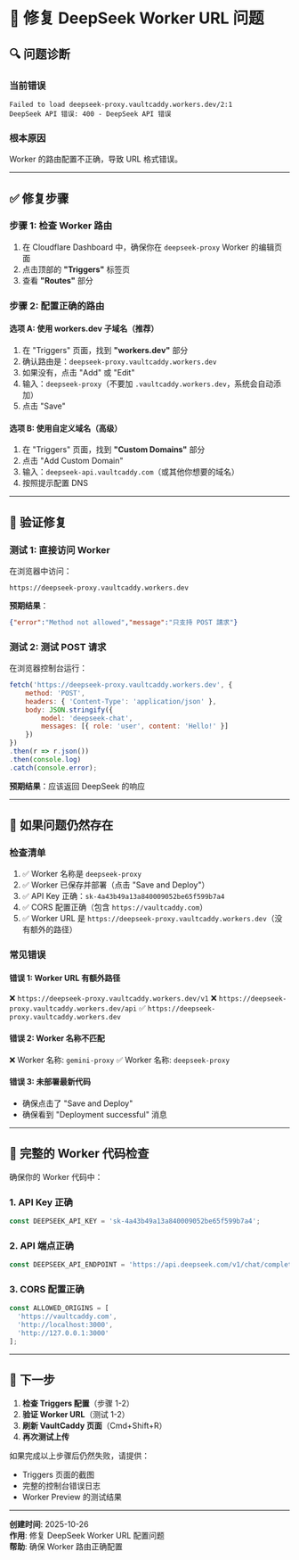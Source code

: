 # 🔧 修复 DeepSeek Worker URL 问题

## 🔍 问题诊断

### 当前错误
```
Failed to load deepseek-proxy.vaultcaddy.workers.dev/2:1
DeepSeek API 错误: 400 - DeepSeek API 错误
```

### 根本原因
Worker 的路由配置不正确，导致 URL 格式错误。

---

## ✅ 修复步骤

### 步骤 1: 检查 Worker 路由

1. 在 Cloudflare Dashboard 中，确保你在 `deepseek-proxy` Worker 的编辑页面
2. 点击顶部的 **"Triggers"** 标签页
3. 查看 **"Routes"** 部分

### 步骤 2: 配置正确的路由

#### 选项 A: 使用 workers.dev 子域名（推荐）

1. 在 "Triggers" 页面，找到 **"workers.dev"** 部分
2. 确认路由是：`deepseek-proxy.vaultcaddy.workers.dev`
3. 如果没有，点击 "Add" 或 "Edit"
4. 输入：`deepseek-proxy`（不要加 `.vaultcaddy.workers.dev`，系统会自动添加）
5. 点击 "Save"

#### 选项 B: 使用自定义域名（高级）

1. 在 "Triggers" 页面，找到 **"Custom Domains"** 部分
2. 点击 "Add Custom Domain"
3. 输入：`deepseek-api.vaultcaddy.com`（或其他你想要的域名）
4. 按照提示配置 DNS

---

## 🧪 验证修复

### 测试 1: 直接访问 Worker

在浏览器中访问：
```
https://deepseek-proxy.vaultcaddy.workers.dev
```

**预期结果**：
```json
{"error":"Method not allowed","message":"只支持 POST 請求"}
```

### 测试 2: 测试 POST 请求

在浏览器控制台运行：
```javascript
fetch('https://deepseek-proxy.vaultcaddy.workers.dev', {
    method: 'POST',
    headers: { 'Content-Type': 'application/json' },
    body: JSON.stringify({
        model: 'deepseek-chat',
        messages: [{ role: 'user', content: 'Hello!' }]
    })
})
.then(r => r.json())
.then(console.log)
.catch(console.error);
```

**预期结果**：应该返回 DeepSeek 的响应

---

## 🔄 如果问题仍然存在

### 检查清单

1. ✅ Worker 名称是 `deepseek-proxy`
2. ✅ Worker 已保存并部署（点击 "Save and Deploy"）
3. ✅ API Key 正确：`sk-4a43b49a13a840009052be65f599b7a4`
4. ✅ CORS 配置正确（包含 `https://vaultcaddy.com`）
5. ✅ Worker URL 是 `https://deepseek-proxy.vaultcaddy.workers.dev`（没有额外的路径）

### 常见错误

#### 错误 1: Worker URL 有额外路径
❌ `https://deepseek-proxy.vaultcaddy.workers.dev/v1`
❌ `https://deepseek-proxy.vaultcaddy.workers.dev/api`
✅ `https://deepseek-proxy.vaultcaddy.workers.dev`

#### 错误 2: Worker 名称不匹配
❌ Worker 名称: `gemini-proxy`
✅ Worker 名称: `deepseek-proxy`

#### 错误 3: 未部署最新代码
- 确保点击了 "Save and Deploy"
- 确保看到 "Deployment successful" 消息

---

## 📝 完整的 Worker 代码检查

确保你的 Worker 代码中：

### 1. API Key 正确
```javascript
const DEEPSEEK_API_KEY = 'sk-4a43b49a13a840009052be65f599b7a4';
```

### 2. API 端点正确
```javascript
const DEEPSEEK_API_ENDPOINT = 'https://api.deepseek.com/v1/chat/completions';
```

### 3. CORS 配置正确
```javascript
const ALLOWED_ORIGINS = [
  'https://vaultcaddy.com',
  'http://localhost:3000',
  'http://127.0.0.1:3000'
];
```

---

## 🎯 下一步

1. **检查 Triggers 配置**（步骤 1-2）
2. **验证 Worker URL**（测试 1-2）
3. **刷新 VaultCaddy 页面**（Cmd+Shift+R）
4. **再次测试上传**

如果完成以上步骤后仍然失败，请提供：
- Triggers 页面的截图
- 完整的控制台错误日志
- Worker Preview 的测试结果

---

**创建时间**: 2025-10-26  
**作用**: 修复 DeepSeek Worker URL 配置问题  
**帮助**: 确保 Worker 路由正确配置

